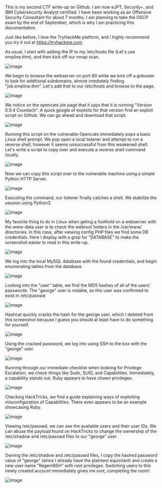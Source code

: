 This is my second CTF write-up on Github. I am now eJPT, Security+, and IBM Cybersecurity Analyst certified. I have been working as an Offensive Security Consultant for about 7 months. I am planning to take the OSCP exam by the end of September, which is why I am practicing this documentation.

Just like before, I love the TryHackMe platform, and I highly recommend you try it out at https://tryhackme.com

As usual, I start with adding the IP to my /etc/hosts file (Let's use empline.thm), and then kick off our nmap scan.

![image](https://user-images.githubusercontent.com/92694455/178883091-d3b5815b-c17a-4c60-a05d-cefad9ded81b.png)

We begin to browse the webserver on port 80 while we kick off a gobuster to look for additional subdomains, almost imediately finding "job.empline.thm". Let's add that to our /etc/hosts and browse to the page.

![image](https://user-images.githubusercontent.com/92694455/178885563-46136d66-b9fa-4005-b983-b0b069bc57eb.png)

We notice on the opencats job page that it says that it is running "Version 0.9.4 Countach". A quick google of exploits for that version find an exploit script on Github. We can go ahead and download that script.

![image](https://user-images.githubusercontent.com/92694455/178885874-132107e5-bcae-44d3-8a52-eee61613eb10.png)

Running this script on the vulnerable Opencats immediately pops a basic Linux shell prompt. We pop open a local listener and attempt to run a reverse shell, however it seems unsuccessful from this weakened shell. Let's write a script to copy over and execute a reverse shell command locally.

![image](https://user-images.githubusercontent.com/92694455/178886618-0989fdab-d532-42ec-852a-e9a57088aff1.png)

Now we can copy this script over to the vulnerable machine using a simple Python HTTP Server.

![image](https://user-images.githubusercontent.com/92694455/178886929-95373ba6-661a-4dff-a7e3-6d925fde129d.png)

Executing the command, our listener finally catches a shell. We stabilize the session using Python3.

![image](https://user-images.githubusercontent.com/92694455/178887523-8bbe4bbc-c648-4d55-988d-c58c901e4563.png)

My favorite thing to do in Linux when geting a foothold on a webserver with the www-data user is to check the webroot folders in the /var/www/ directories. In this case, after viewing config PHP files we find some DB credentials. Here I display with a grep for "DATABASE" to make the screenshot easier to read in this write-up.

![image](https://user-images.githubusercontent.com/92694455/178889884-d5c7f60b-5c43-4c7e-991d-8ef40a348fdf.png)

We log into the local MySQL database with the found credentials, and begin enumerating tables from the database. 

![image](https://user-images.githubusercontent.com/92694455/178890271-0e4b3cff-7657-4801-9c1f-ac5d3be40fa0.png)

Looking into the "user" table, we find the MD5 hashes of all of the users' passwords. The "george" user is notable, as this user was confirmed to exist in /etc/passwd

![image](https://user-images.githubusercontent.com/92694455/178890656-595ed063-de1c-4338-9582-8bf297a96c0f.png)

Hashcat quickly cracks the hash for the george user, which I deleted from this screenshot because I guess you should at least have to do something for yourself.

![image](https://user-images.githubusercontent.com/92694455/178891406-cec4c254-a1bc-4b10-b68a-e7b490938712.png)

Using the cracked password, we log into using SSH to the box with the "george" user.

![image](https://user-images.githubusercontent.com/92694455/178891526-980ab472-afb0-4065-a0f8-5a3420e73a9c.png)

Running through our immediate checklist when lookiing for Privilege Escalation, we check things like Sudo, SUID, and Capabilities. Immediately, a capability stands out. Ruby appears to have chown privileges.

![image](https://user-images.githubusercontent.com/92694455/178891904-9d74ec06-8cb5-4c7b-9fbd-1cdd7b026b71.png)

Checking HackTricks, we find a guide explaining ways of exploiting misconfiguration of Capabilities. There even appears to be an example showcasing Ruby.

![image](https://user-images.githubusercontent.com/92694455/178892218-7e42156d-f350-474c-b525-a392a5b6c967.png)

Viewing /etc/passwd, we can see the available users and their user IDs. We can abuse the payload found on HackTricks to change the ownership of the /etc/shadow and /etc/passwd files to our "george" user.

![image](https://user-images.githubusercontent.com/92694455/178894182-92170ee4-eefe-43ad-b747-1205ee9cf1f7.png)

Owning the /etc/shadow and /etc/passwd files, I copy the hashed password value of "george" (since I already have the plaintext equivilant) and create a new user name "Regent8SH" with root privileges. Switching users to this newly created account immediately gives me root, completing the room!

![image](https://user-images.githubusercontent.com/92694455/178893694-962e2e00-0470-4d89-9f91-d51dbda182d6.png)

